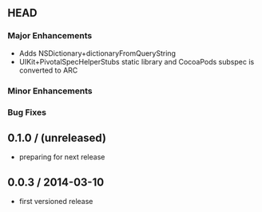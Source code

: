 ## HEAD

### Major Enhancements
  * Adds NSDictionary+dictionaryFromQueryString
  * UIKit+PivotalSpecHelperStubs static library and CocoaPods subspec is converted to ARC

### Minor Enhancements

### Bug Fixes

## 0.1.0 / (unreleased)
  * preparing for next release

## 0.0.3 / 2014-03-10
  * first versioned release
